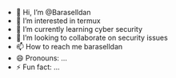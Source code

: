 - 👋 Hi, I’m @Baraselldan
- 👀 I’m interested in termux 
- 🌱 I’m currently learning cyber security 
- 💞️ I’m looking to collaborate on security issues
- 📫 How to reach me baraselldan 
- 😄 Pronouns: ...
- ⚡ Fun fact: ...

<!---
Baraselldan/Baraselldan is a ✨ special ✨ repository because its `README.md` (this file) appears on your GitHub profile.
You can click the Preview link to take a look at your changes.
--->
